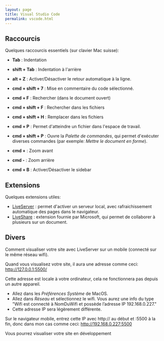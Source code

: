 ```yaml
---
layout: page
title: Visual Studio Code
permalink: vscode.html
---
```


## Raccourcis

Quelques raccourcis essentiels (sur clavier Mac suisse): 

- **Tab** : Indentation
- **shift + Tab** : Indentation à l'arrière
- **alt + Z** : Activer/Désactiver le retour automatique à la ligne.
- **cmd + shift + 7** : Mise en commentaire du code sélectionné.

- **cmd + F** : Rechercher (dans le document ouvert)
- **cmd + shift + F** : Rechercher dans les fichiers
- **cmd + shift + H** : Remplacer dans les fichiers

- **cmd + P** : Permet d'atteindre un fichier dans l'espace de travail.
- **cmd + shift + P** : Ouvre la *Palette de commandes*, qui permet d'exécuter diverses commandes (par exemple: *Mettre le document en forme*).

- **cmd +** : Zoom avant
- **cmd -** : Zoom arrière
- **cmd + B** : Activer/Désactiver le sidebar

## Extensions

Quelques extensions utiles:

- [LiveServer](https://marketplace.visualstudio.com/items?itemName=ritwickdey.LiveServer) : permet d'activer un serveur local, avec rafraichissement automatique des pages dans le navigateur. 
- [LiveShare](https://marketplace.visualstudio.com/items?itemName=MS-vsliveshare.vsliveshare) : extension fournie par Microsoft, qui permet de collaborer à plusieurs sur un document.


## Divers

Comment visualiser votre site avec LiveServer sur un mobile (connecté sur le même réseau wifi).

Quand vous visualisez votre site, il aura une adresse comme ceci: http://127.0.0.1:5500/

Cette adresse est locale à votre ordinateur, cela ne fonctionnera pas depuis un autre appareil.

- Allez dans les *Préférences Système* de MacOS.
- Allez dans *Réseau* et sélectionnez le wifi. Vous aurez une info du type "Wifi est connecté à NomDuWifi et possède l’adresse IP 192.168.0.227."
- Cette adresse IP sera légèrement différente.

Sur le navigateur mobile, entrez cette IP avec http:// au début et :5500 à la fin, donc dans mon cas comme ceci: http://192.168.0.227:5500

Vous pourrez visualiser votre site en développement
